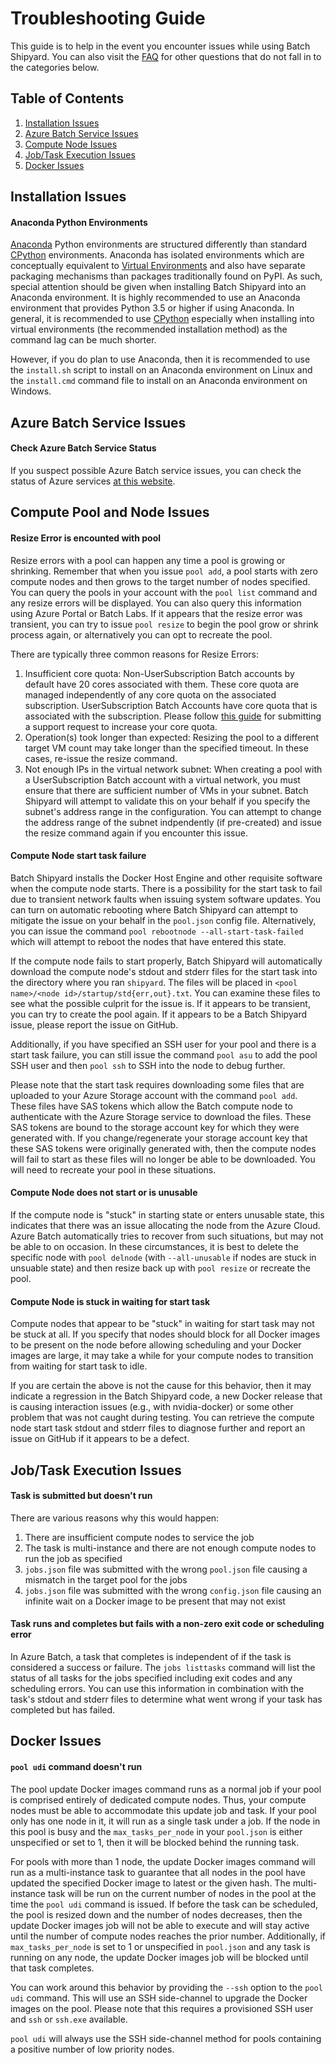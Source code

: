 # Troubleshooting Guide
This guide is to help in the event you encounter issues while using Batch
Shipyard. You can also visit the [FAQ](97-faq.md) for other questions
that do not fall in to the categories below.

## Table of Contents
1. [Installation Issues](#install)
2. [Azure Batch Service Issues](#batchservice)
3. [Compute Node Issues](#computenode)
4. [Job/Task Execution Issues](#task)
5. [Docker Issues](#docker)

## <a name="install"></a>Installation Issues
#### Anaconda Python Environments
[Anaconda](https://continuum.io) Python environments are structured
differently than standard [CPython](https://python.org) environments.
Anaconda has isolated environments which are conceptually equivalent to
[Virtual Environments](https://pypi.python.org/pypi/virtualenv) and also
have separate packaging mechanisms than packages traditionally found on
PyPI. As such, special attention should be given when installing Batch
Shipyard into an Anaconda environment. It is highly recommended to use
an Anaconda environment that provides Python 3.5 or higher if using Anaconda.
In general, it is recommended to use [CPython](https://python.org) especially
when installing into virtual environments (the recommended installation
method) as the command lag can be much shorter.

However, if you do plan to use Anaconda, then it is recommended to use the
`install.sh` script to install on an Anaconda environment on Linux and
the `install.cmd` command file to install on an Anaconda environment on
Windows.

## <a name="batchservice"></a>Azure Batch Service Issues
#### Check Azure Batch Service Status
If you suspect possible Azure Batch service issues, you can check the status
of Azure services [at this website](https://azure.microsoft.com/en-us/status/).

## <a name="computenode"></a>Compute Pool and Node Issues
#### Resize Error is encounted with pool
Resize errors with a pool can happen any time a pool is growing or shrinking.
Remember that when you issue `pool add`, a pool starts with zero compute nodes
and then grows to the target number of nodes specified. You can query the
pools in your account with the `pool list` command and any resize errors
will be displayed. You can also query this information using Azure Portal
or Batch Labs. If it appears that the resize error was transient,
you can try to issue `pool resize` to begin the pool grow or shrink process
again, or alternatively you can opt to recreate the pool.

There are typically three common reasons for Resize Errors:
1. Insufficient core quota: Non-UserSubscription Batch accounts by default
have 20 cores associated with them. These core quota are managed independently
of any core quota on the associated subscription. UserSubscription Batch
Accounts have core quota that is associated with the subscription. Please
follow [this guide](https://docs.microsoft.com/en-us/azure/batch/batch-quota-limit)
for submitting a support request to increase your core quota.
2. Operation(s) took longer than expected: Resizing the pool to a different
target VM count may take longer than the specified timeout. In these cases,
re-issue the resize command.
3. Not enough IPs in the virtual network subnet: When creating a pool with
a UserSubscription Batch account with a virtual network, you must ensure
that there are sufficient number of VMs in your subnet. Batch Shipyard will
attempt to validate this on your behalf if you specify the subnet's address
range in the configuration. You can attempt to change the address range
of the subnet indpendently (if pre-created) and issue the resize command
again if you encounter this issue.

#### Compute Node start task failure
Batch Shipyard installs the Docker Host Engine and other requisite software
when the compute node starts. There is a possibility for the start task to
fail due to transient network faults when issuing system software updates.
You can turn on automatic rebooting where Batch Shipyard can attempt to
mitigate the issue on your behalf in the `pool.json` config file.
Alternatively, you can issue the command
`pool rebootnode --all-start-task-failed` which will attempt to reboot the
nodes that have entered this state.

If the compute node fails to start properly, Batch Shipyard will automatically
download the compute node's stdout and stderr files for the start task into
the directory where you ran `shipyard`. The files will be placed in
`<pool name>/<node id>/startup/std{err,out}.txt`. You can examine these files
to see what the possible culprit for the issue is. If it appears to be
transient, you can try to create the pool again. If it appears to be a Batch
Shipyard issue, please report the issue on GitHub.

Additionally, if you have specified an SSH user for your pool and there
is a start task failure, you can still issue the command `pool asu` to add the
pool SSH user and then `pool ssh` to SSH into the node to debug further.

Please note that the start task requires downloading some files that are
uploaded to your Azure Storage account with the command `pool add`. These
files have SAS tokens which allow the Batch compute node to authenticate
with the Azure Storage service to download the files. These SAS tokens are
bound to the storage account key for which they were generated with. If you
change/regenerate your storage account key that these SAS tokens were
originally generated with, then the compute nodes will fail to start as
these files will no longer be able to be downloaded. You will need to
recreate your pool in these situations.

#### Compute Node does not start or is unusable
If the compute node is "stuck" in starting state or enters unusable state,
this indicates that there was an issue allocating the node from the Azure
Cloud. Azure Batch automatically tries to recover from such situations, but
may not be able to on occasion. In these circumstances, it is best
to delete the specific node with `pool delnode` (with `--all-unusable` if
nodes are stuck in unsuable state) and then resize back up with `pool resize`
or recreate the pool.

#### Compute Node is stuck in waiting for start task
Compute nodes that appear to be "stuck" in waiting for start task may not be
stuck at all. If you specify that nodes should block for all Docker images to
be present on the node before allowing scheduling and your Docker images are
large, it may take a while for your compute nodes to transition from waiting
for start task to idle.

If you are certain the above is not the cause for this behavior, then it
may indicate a regression in the Batch Shipyard code, a new Docker release
that is causing interaction issues (e.g., with nvidia-docker) or some other
problem that was not caught during testing. You can retrieve the compute
node start task stdout and stderr files to diagnose further and report an
issue on GitHub if it appears to be a defect.

## <a name="task"></a>Job/Task Execution Issues
#### Task is submitted but doesn't run
There are various reasons why this would happen:

1. There are insufficient compute nodes to service the job
2. The task is multi-instance and there are not enough compute nodes to
run the job as specified
3. `jobs.json` file was submitted with the wrong `pool.json` file causing
a mismatch in the target pool for the jobs
4. `jobs.json` file was submitted with the wrong `config.json` file causing
an infinite wait on a Docker image to be present that may not exist

#### Task runs and completes but fails with a non-zero exit code or scheduling error
In Azure Batch, a task that completes is independent of if the task is
considered a success or failure. The `jobs listtasks` command will list
the status of all tasks for the jobs specified including exit codes and
any scheduling errors. You can use this information in combination with the
task's stdout and stderr files to determine what went wrong if your task
has completed but has failed.

## <a name="docker"></a>Docker Issues
#### `pool udi` command doesn't run
The pool update Docker images command runs as a normal job if your pool is
comprised entirely of dedicated compute nodes. Thus, your compute
nodes must be able to accommodate this update job and task. If your pool only
has one node in it, it will run as a single task under a job. If the node in
this pool is busy and the `max_tasks_per_node` in your `pool.json` is either
unspecified or set to 1, then it will be blocked behind the running task.

For pools with more than 1 node, the update Docker images command will run
as a multi-instance task to guarantee that all nodes in the pool have updated
the specified Docker image to latest or the given hash. The multi-instance
task will be run on the current number of nodes in the pool at the time
the `pool udi` command is issued. If before the task can be scheduled, the
pool is resized down and the number of nodes decreases, then the update
Docker images job will not be able to execute and will stay active until
the number of compute nodes reaches the prior number. Additionally, if
`max_tasks_per_node` is set to 1 or unspecified in `pool.json` and any
task is running on any node, the update Docker images job will be blocked
until that task completes.

You can work around this behavior by providing the `--ssh` option to the
`pool udi` command. This will use an SSH side-channel to upgrade the Docker
images on the pool. Please note that this requires a provisioned SSH user
and `ssh` or `ssh.exe` available.

`pool udi` will always use the SSH side-channel method for pools containing
a positive number of low priority nodes.
